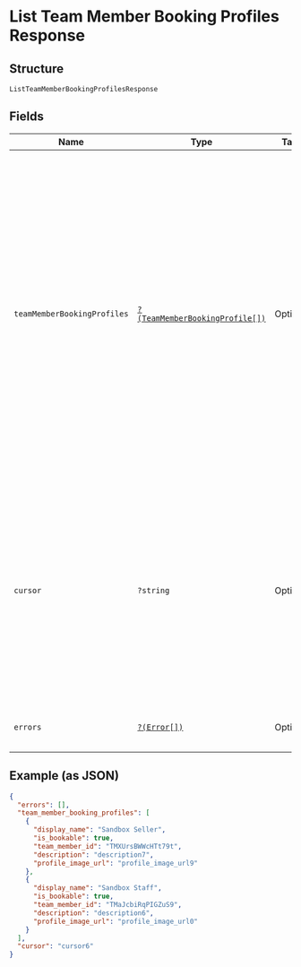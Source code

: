 
# List Team Member Booking Profiles Response

## Structure

`ListTeamMemberBookingProfilesResponse`

## Fields

| Name | Type | Tags | Description | Getter | Setter |
|  --- | --- | --- | --- | --- | --- |
| `teamMemberBookingProfiles` | [`?(TeamMemberBookingProfile[])`](../../doc/models/team-member-booking-profile.md) | Optional | The list of team member booking profiles. The results are returned in the ascending order of the time<br>when the team member booking profiles were last updated. Multiple booking profiles updated at the same time<br>are further sorted in the ascending order of their IDs. | getTeamMemberBookingProfiles(): ?array | setTeamMemberBookingProfiles(?array teamMemberBookingProfiles): void |
| `cursor` | `?string` | Optional | The pagination cursor to be used in the subsequent request to get the next page of the results. Stop retrieving the next page of the results when the cursor is not set.<br>**Constraints**: *Maximum Length*: `65536` | getCursor(): ?string | setCursor(?string cursor): void |
| `errors` | [`?(Error[])`](../../doc/models/error.md) | Optional | Errors that occurred during the request. | getErrors(): ?array | setErrors(?array errors): void |

## Example (as JSON)

```json
{
  "errors": [],
  "team_member_booking_profiles": [
    {
      "display_name": "Sandbox Seller",
      "is_bookable": true,
      "team_member_id": "TMXUrsBWWcHTt79t",
      "description": "description7",
      "profile_image_url": "profile_image_url9"
    },
    {
      "display_name": "Sandbox Staff",
      "is_bookable": true,
      "team_member_id": "TMaJcbiRqPIGZuS9",
      "description": "description6",
      "profile_image_url": "profile_image_url0"
    }
  ],
  "cursor": "cursor6"
}
```

